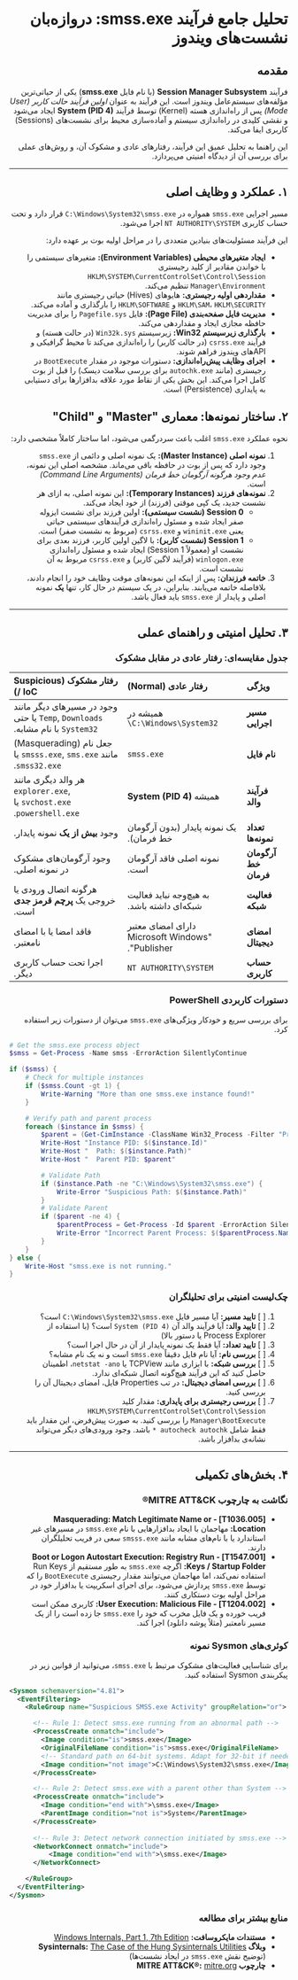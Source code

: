 
<div dir="rtl">

# تحلیل جامع فرآیند smss.exe: دروازه‌بان نشست‌های ویندوز

## مقدمه

فرآیند **Session Manager Subsystem** (با نام فایل **smss.exe**) یکی از حیاتی‌ترین مؤلفه‌های سیستم‌عامل ویندوز است. این فرآیند به عنوان *اولین فرآیند حالت کاربر (User Mode)* پس از راه‌اندازی هسته (Kernel) توسط فرآیند **System (PID 4)** ایجاد می‌شود و نقشی کلیدی در راه‌اندازی سیستم و آماده‌سازی محیط برای نشست‌های (Sessions) کاربری ایفا می‌کند.

این راهنما به تحلیل عمیق این فرآیند، رفتارهای عادی و مشکوک آن، و روش‌های عملی برای بررسی آن از دیدگاه امنیتی می‌پردازد.

---

## ۱. عملکرد و وظایف اصلی

مسیر اجرایی `smss.exe` همواره در `C:\Windows\System32\smss.exe` قرار دارد و تحت حساب کاربری `NT AUTHORITY\SYSTEM` اجرا می‌شود.

این فرآیند مسئولیت‌های بنیادین متعددی را در مراحل اولیه بوت بر عهده دارد:

-   **ایجاد متغیرهای محیطی (Environment Variables):** متغیرهای سیستمی را با خواندن مقادیر از کلید رجیستری `HKLM\SYSTEM\CurrentControlSet\Control\Session Manager\Environment` تنظیم می‌کند.
-   **مقداردهی اولیه رجیستری:** هایوهای (Hives) حیاتی رجیستری مانند `HKLM\SAM`، `HKLM\SECURITY` و `HKLM\SOFTWARE` را بارگذاری و آماده می‌کند.
-   **مدیریت فایل صفحه‌بندی (Page File):** فایل `Pagefile.sys` را برای مدیریت حافظه مجازی ایجاد و مقداردهی می‌کند.
-   **بارگذاری زیرسیستم Win32:** زیرسیستم `Win32k.sys` (در حالت هسته) و فرآیند `csrss.exe` (در حالت کاربر) را راه‌اندازی می‌کند تا محیط گرافیکی و APIهای ویندوز فراهم شوند.
-   **اجرای وظایف پیش‌راه‌اندازی:** دستورات موجود در مقدار `BootExecute` در رجیستری (مانند `autochk.exe` برای بررسی سلامت دیسک) را قبل از بوت کامل اجرا می‌کند. این بخش یکی از نقاط مورد علاقه بدافزارها برای دستیابی به پایداری (Persistence) است.

## ۲. ساختار نمونه‌ها: معماری "Master" و "Child"

<p dir="rtl">نحوه عملکرد <code>smss.exe</code> اغلب باعث سردرگمی می‌شود، اما ساختار کاملاً مشخصی دارد:</p>

<ol dir="rtl">
  <li><b>نمونه اصلی (Master Instance):</b> یک نمونه اصلی و دائمی از <code>smss.exe</code> وجود دارد که پس از بوت در حافظه باقی می‌ماند. مشخصه اصلی این نمونه، <i>عدم وجود هرگونه آرگومان خط فرمان (Command Line Arguments)</i> است.</li>

  <li><b>نمونه‌های فرزند (Temporary Instances):</b> این نمونه اصلی، به ازای هر نشست جدید، یک کپی موقتی (فرزند) از خود ایجاد می‌کند.
    <ul dir="rtl">
      <li><b>Session 0 (نشست سیستمی):</b> اولین فرزند برای نشست ایزوله صفر ایجاد شده و مسئول راه‌اندازی فرآیندهای سیستمی حیاتی یعنی <code>wininit.exe</code> و <code>csrss.exe</code> (مربوط به نشست صفر) است.</li>
      <li><b>Session 1 (نشست کاربر):</b> با لاگین اولین کاربر، فرزند بعدی برای نشست او (معمولاً Session 1) ایجاد شده و مسئول راه‌اندازی <code>winlogon.exe</code> (فرآیند لاگین کاربر) و <code>csrss.exe</code> مربوط به آن نشست است.</li>
    </ul>
  </li>

  <li><b>خاتمه فرزندان:</b> پس از اینکه این نمونه‌های موقت وظایف خود را انجام دادند، بلافاصله خاتمه می‌یابند. بنابراین، در یک سیستم در حال کار، تنها <b>یک</b> نمونه اصلی و پایدار از <code>smss.exe</code> باید فعال باشد.</li>
</ol>

---

## ۳. تحلیل امنیتی و راهنمای عملی

### جدول مقایسه‌ای: رفتار عادی در مقابل مشکوک

| ویژگی | رفتار عادی (Normal) | رفتار مشکوک (Suspicious / IoC) |
| :--- | :--- | :--- |
| **مسیر اجرایی** | همیشه در `C:\Windows\System32\` | وجود در مسیرهای دیگر مانند `Temp`, `Downloads` یا حتی `System32` با نام مشابه. |
| **نام فایل** | `smss.exe` | جعل نام (Masquerading) مانند `smsss.exe`, `sms.exe` یا `smss32.exe`. |
| **فرآیند والد** | همیشه **System (PID 4)** | هر والد دیگری مانند `explorer.exe`, `svchost.exe` یا `powershell.exe`. |
| **تعداد نمونه‌ها** | یک نمونه پایدار (بدون آرگومان خط فرمان). | وجود **بیش از یک** نمونه پایدار. |
| **آرگومان خط فرمان** | نمونه اصلی فاقد آرگومان است. | وجود آرگومان‌های مشکوک در نمونه اصلی. |
| **فعالیت شبکه** | به هیچ‌وجه نباید فعالیت شبکه‌ای داشته باشد. | هرگونه اتصال ورودی یا خروجی یک **پرچم قرمز جدی** است. |
| **امضای دیجیتال** | دارای امضای معتبر "Microsoft Windows Publisher". | فاقد امضا یا با امضای نامعتبر. |
| **حساب کاربری** | `NT AUTHORITY\SYSTEM` | اجرا تحت حساب کاربری دیگر. |

### دستورات کاربردی PowerShell

برای بررسی سریع و خودکار ویژگی‌های `smss.exe` می‌توان از دستورات زیر استفاده کرد.

<div dir="ltr">

```powershell
# Get the smss.exe process object
$smss = Get-Process -Name smss -ErrorAction SilentlyContinue

if ($smss) {
    # Check for multiple instances
    if ($smss.Count -gt 1) {
        Write-Warning "More than one smss.exe instance found!"
    }

    # Verify path and parent process
    foreach ($instance in $smss) {
        $parent = (Get-CimInstance -ClassName Win32_Process -Filter "ProcessId = $($instance.Id)").ParentProcessId
        Write-Host "Instance PID: $($instance.Id)"
        Write-Host "  Path: $($instance.Path)"
        Write-Host "  Parent PID: $parent"

        # Validate Path
        if ($instance.Path -ne "C:\Windows\System32\smss.exe") {
            Write-Error "Suspicious Path: $($instance.Path)"
        }
        # Validate Parent
        if ($parent -ne 4) {
            $parentProcess = Get-Process -Id $parent -ErrorAction SilentlyContinue
            Write-Error "Incorrect Parent Process: $($parentProcess.Name)"
        }
    }
} else {
    Write-Host "smss.exe is not running."
}
```

</div>

### چک‌لیست امنیتی برای تحلیلگران

1.  [ ] **تایید مسیر:** آیا مسیر فایل `C:\Windows\System32\smss.exe` است؟
2.  [ ] **تایید والد:** آیا فرآیند والد آن `System (PID 4)` است؟ (با استفاده از Process Explorer یا دستور بالا)
3.  [ ] **تایید تعداد:** آیا فقط یک نمونه پایدار از آن در حال اجرا است؟
4.  [ ] **بررسی نام:** آیا نام فایل دقیقاً `smss.exe` است و نه یک نام مشابه؟
5.  [ ] **بررسی شبکه:** با ابزاری مانند TCPView یا `netstat -ano`، اطمینان حاصل کنید که این فرآیند هیچ‌گونه اتصال شبکه‌ای ندارد.
6.  [ ] **بررسی امضای دیجیتال:** در تب Properties فایل، امضای دیجیتال آن را بررسی کنید.
7.  [ ] **بررسی رجیستری برای پایداری:** مقدار کلید `HKLM\SYSTEM\CurrentControlSet\Control\Session Manager\BootExecute` را بررسی کنید. به صورت پیش‌فرض، این مقدار باید فقط شامل `autocheck autochk *` باشد. وجود ورودی‌های دیگر می‌تواند نشانه‌ی بدافزار باشد.

---

## ۴. بخش‌های تکمیلی

### نگاشت به چارچوب MITRE ATT&CK®

-   **[T1036.005] - Masquerading: Match Legitimate Name or Location:** مهاجمان با ایجاد بدافزارهایی با نام `smss.exe` در مسیرهای غیر استاندارد یا با نام‌های مشابه مانند `smsss.exe` سعی در فریب تحلیلگران دارند.
-   **[T1547.001] - Boot or Logon Autostart Execution: Registry Run Keys / Startup Folder:** اگرچه `smss.exe` به طور مستقیم از Run Keys استفاده نمی‌کند، اما مهاجمان می‌توانند مقدار رجیستری `BootExecute` را که توسط `smss.exe` پردازش می‌شود، برای اجرای اسکریپت یا بدافزار خود در مراحل اولیه بوت دستکاری کنند.
-   **[T1204.002] - User Execution: Malicious File:** کاربری ممکن است فریب خورده و یک فایل مخرب که خود را `smss.exe` جا زده است را از یک مسیر نامعتبر (مثلاً پوشه دانلود) اجرا کند.

### کوئری‌های Sysmon نمونه

برای شناسایی فعالیت‌های مشکوک مرتبط با `smss.exe`، می‌توانید از قوانین زیر در پیکربندی Sysmon استفاده کنید.

<div dir="ltr">

```xml
<Sysmon schemaversion="4.81">
  <EventFiltering>
    <RuleGroup name="Suspicious SMSS.exe Activity" groupRelation="or">

      <!-- Rule 1: Detect smss.exe running from an abnormal path -->
      <ProcessCreate onmatch="include">
        <Image condition="is">smss.exe</Image>
        <OriginalFileName condition="is">smss.exe</OriginalFileName>
        <!-- Standard path on 64-bit systems. Adapt for 32-bit if needed. -->
        <Image condition="not image">C:\Windows\System32\smss.exe</Image>
      </ProcessCreate>

      <!-- Rule 2: Detect smss.exe with a parent other than System -->
      <ProcessCreate onmatch="include">
        <Image condition="end with">\smss.exe</Image>
        <ParentImage condition="not is">System</ParentImage>
      </ProcessCreate>
      
      <!-- Rule 3: Detect network connection initiated by smss.exe -->
      <NetworkConnect onmatch="include">
          <Image condition="end with">\smss.exe</Image>
      </NetworkConnect>

    </RuleGroup>
  </EventFiltering>
</Sysmon>
```

</div>

### منابع بیشتر برای مطالعه

-   **مستندات مایکروسافت:** [Windows Internals, Part 1, 7th Edition](https://docs.microsoft.com/en-us/sysinternals/resources/windows-internals)
-   **وبلاگ Sysinternals:** [The Case of the Hung Sysinternals Utilities](https://techcommunity.microsoft.com/t5/windows-blog-archive/the-case-of-the-hung-sysinternals-utilities/ba-p/723559) (توضیح نقش `smss.exe` در ایجاد نشست‌ها)
-   **چارچوب MITRE ATT&CK®:** [mitre.org](https://attack.mitre.org/)

</div>
